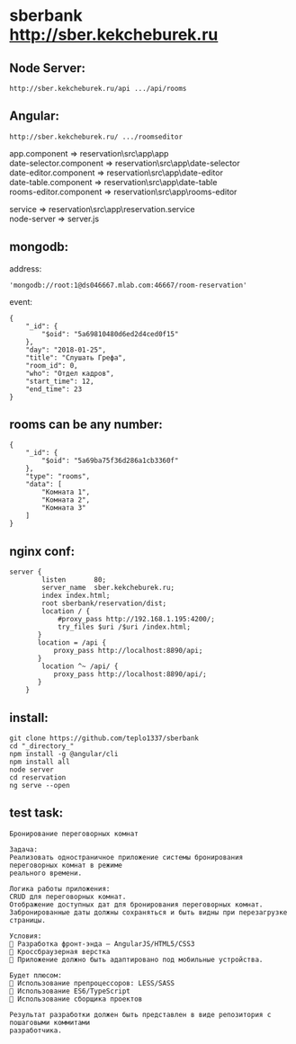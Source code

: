 # sberbank http://sber.kekcheburek.ru

## Node Server: 
```
http://sber.kekcheburek.ru/api .../api/rooms
```

## Angular: 

```
http://sber.kekcheburek.ru/ .../roomseditor
```

app.component => reservation\src\app\app <br>
date-selector.component => reservation\src\app\date-selector <br>
date-editor.component => reservation\src\app\date-editor <br>
date-table.component => reservation\src\app\date-table <br>
rooms-editor.component => reservation\src\app\rooms-editor <br>

service      => reservation\src\app\reservation.service <br>
node-server  => server.js <br>
## mongodb:
address:
```
'mongodb://root:1@ds046667.mlab.com:46667/room-reservation'
```
event:
```
{
    "_id": {
        "$oid": "5a69810480d6ed2d4ced0f15"
    },
    "day": "2018-01-25",
    "title": "Слушать Грефа",
    "room_id": 0,
    "who": "Отдел кадров",
    "start_time": 12,
    "end_time": 23
}
```

## rooms can be any number:
```
{
    "_id": {
        "$oid": "5a69ba75f36d286a1cb3360f"
    },
    "type": "rooms",
    "data": [
        "Комната 1",
        "Комната 2",
        "Комната 3"
    ]
}
```



## nginx conf:
```
server {
        listen       80;
        server_name  sber.kekcheburek.ru;
        index index.html;
        root sberbank/reservation/dist;
        location / {
            #proxy_pass http://192.168.1.195:4200/;
            try_files $uri /$uri /index.html;          
       }  
       location = /api {
           proxy_pass http://localhost:8890/api;
       }
        location ^~ /api/ {
           proxy_pass http://localhost:8890/api/;
       }
    }
```
## install:
```
git clone https://github.com/teplo1337/sberbank
cd "_directory_"
npm install -g @angular/cli
npm install all
node server
cd reservation
ng serve --open
```

## test task:
```
Бронирование переговорных комнат

Задача:
Реализовать одностраничное приложение системы бронирования переговорных комнат в режиме
реального времени.

Логика работы приложения:
CRUD для переговорных комнат.
Отображение доступных дат для бронирования переговорных комнат.
Забронированные даты должны сохраняться и быть видны при перезагрузке страницы.

Условия:
 Разработка фронт-энда — AngularJS/HTML5/CSS3
 Кроссбраузерная верстка
 Приложение должно быть адаптировано под мобильные устройства.

Будет плюсом:
 Использование препроцессоров: LESS/SASS
 Использование ES6/TypeScript
 Использование сборщика проектов

Результат разработки должен быть представлен в виде репозитория с пошаговыми коммитами
разработчика.

```
